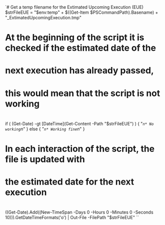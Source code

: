 

`# Get a temp filename for the Extimated Upcoming Execution (EUE)
  $strFileEUE = "$env:temp\" + $((Get-Item $PSCommandPath).Basename) + "_ExtimatedUpcomingExecution.tmp"

  #
  # At the beginning of the script it is checked if the estimated date of the
  # next execution has already passed,
  # this would mean that the script is not working
  #
  if ( (Get-Date) -gt [DateTime](Get-Content -Path "$strFileEUE") ) {
    "*`n* No working`n*"
  } else {
    "*`n* Working fine`n*"
  }

  #
  # In each interaction of the script, the file is updated with
  # the estimated date for the next execution
  #
  ((Get-Date).Add((New-TimeSpan -Days 0 -Hours 0 -Minutes 0 -Seconds 10))).GetDateTimeFormats('o') | Out-File -FilePath "$strFileEUE"
``
 

 

